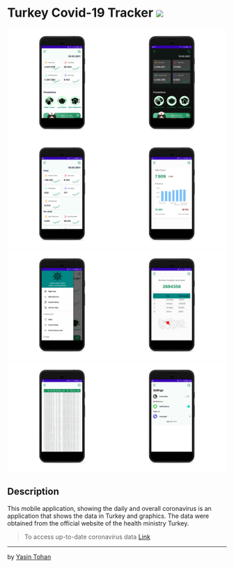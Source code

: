 
#  Turkey Covid-19 Tracker <img src="http://img.shields.io/badge/-Java-F89820?style=flat&logo=java&logoColor=white">

<img src = "/images/1.png" height="50%" width="50%"><img src = "/images/8.png" height="50%" width="50%">
<br/>
<img src = "/images/2.png" height="50%" width="50%"><img src = "/images/3.png" height="50%" width="50%">
<br/>
<img src = "/images/4.png" height="50%" width="50%"><img src = "/images/7.png" height="50%" width="50%">
<br/>
<img src = "/images/6.png" height="50%" width="50%"><img src = "/images/5.png" height="50%" width="50%">
<br/>

## Description

This mobile application, showing the daily and overall coronavirus is an application that shows the data in Turkey and graphics. The data were obtained from the official website of the health ministry Turkey.

> To access up-to-date coronavirus data [Link](https://covid19.saglik.gov.tr/)


---

by [Yasin Tohan](https://github.com/yasintohan)



